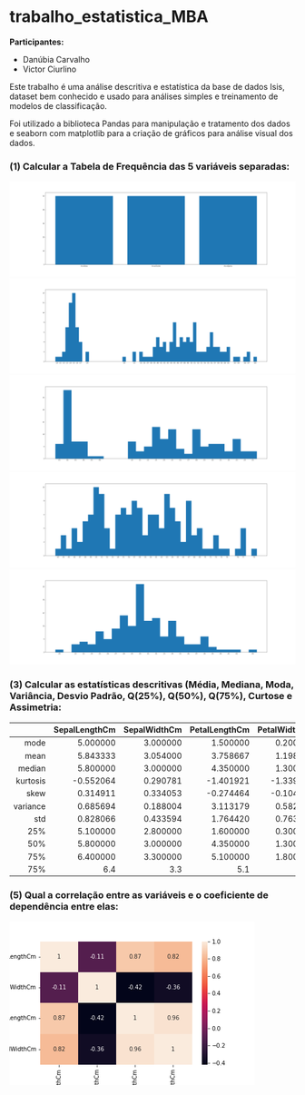 # trabalho_estatistica_MBA

__Participantes:__
- Danúbia Carvalho
- Victor Ciurlino

Este trabalho é uma análise descritiva e estatística da base de dados Isis, dataset bem conhecido e usado para análises simples e treinamento de modelos de classificação.

Foi utilizado a biblioteca Pandas para manipulação e tratamento dos dados e seaborn com matplotlib para a criação de gráficos para análise visual dos dados.

### (1) Calcular a Tabela de Frequência das 5 variáveis separadas:
![Species](imagens/Species.png)
![PetalLengthCm](imagens/PetalLengthCm.png)
![PetalWidthCm](imagens/PetalWidthCm.png)
![SepalLengthCm](imagens/SepalLengthCm.png)
![SepalWidthCm](imagens/SepalWidthCm.png)
### (3) Calcular as estatísticas descritivas (Média, Mediana, Moda, Variância, Desvio Padrão, Q(25%), Q(50%), Q(75%), Curtose e Assimetria:

|          	| SepalLengthCm 	| SepalWidthCm 	| PetalLengthCm 	| PetalWidthCm 	|
|---------:	|--------------:	|-------------:	|--------------:	|-------------:	|
|     mode 	|      5.000000 	|     3.000000 	|      1.500000 	|     0.200000 	|
|     mean 	|      5.843333 	|     3.054000 	|      3.758667 	|     1.198667 	|
|   median 	|      5.800000 	|     3.000000 	|      4.350000 	|     1.300000 	|
| kurtosis 	|     -0.552064 	|     0.290781 	|     -1.401921 	|    -1.339754 	|
|     skew 	|      0.314911 	|     0.334053 	|     -0.274464 	|    -0.104997 	|
| variance 	|      0.685694 	|     0.188004 	|      3.113179 	|     0.582414 	|
|      std 	|      0.828066 	|     0.433594 	|      1.764420 	|     0.763161 	|
|      25% 	|      5.100000 	|     2.800000 	|      1.600000 	|     0.300000 	|
|      50% 	|      5.800000 	|     3.000000 	|      4.350000 	|     1.300000 	|
|      75% 	|      6.400000 	|     3.300000 	|      5.100000 	|     1.800000 	|
|      75% 	|           6.4 	|          3.3 	|           5.1 	|          1.8 	|

### (5) Qual a correlação entre as variáveis e o coeficiente de dependência entre elas:

![SepalWidthCm](imagens/heatmap.png)